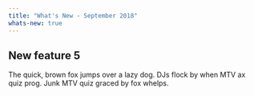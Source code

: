 ```yaml
---
title: "What's New - September 2018"
whats-new: true
---
```


## New feature 5

The quick, brown fox jumps over a lazy dog. DJs flock by when MTV ax quiz prog. Junk MTV quiz graced by fox whelps.